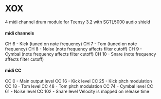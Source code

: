 # XOX
4 midi channel drum module for Teensy 3.2 with SGTL5000 audio shield

#### midi channels
CH 6  - Kick   (tuned on note frequency)
CH 7  - Tom    (tuned on note frequency)
CH 8  - Noise  (note frequency affects filter cutoff)
CH 9  - Cymbal (note frequency affects filter cutoff)
CH 10 - Snare  (note frequency affects filter cutoff)

#### midi CC
CC  0  - Main output level
CC 16  - Kick level
CC 25  - Kick pitch modulation
CC 18  - Tom level
CC 48  - Tom pitch modulation
CC 74  - Cymbal level
CC 61  - Noise level
CC 102 - Snare level
Velocity is mapped on release time

